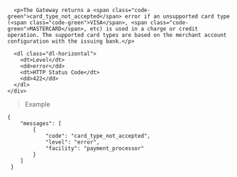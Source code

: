 <div class="method-area">
  <div class="method-copy">
    <div class="method-copy-padding">

      <p>The Gateway returns a <span class="code-green">card_type_not_accepted</span> error if an unsupported card type (<span class="code-green">VISA</span>, <span class="code-green">MASTERCARD</span>, etc) is used in a charge or credit operation. The supported card types are based on the merchant account configuration with the issuing bank.</p>

      <dl class="dl-horizontal">
        <dt>Level</dt>
        <dd>error</dd>
        <dt>HTTP Status Code</dt>
        <dd>422</dd>
      </dl>
    </div>
  </div>

 <blockquote><p>Example</p></blockquote>

 <pre><code class="json">{
    "messages": [
        {
            "code": "card_type_not_accepted",
            "level": "error",
            "facility": "payment_processor"
        }
    ]
 }</code>
 </pre>
</div>
